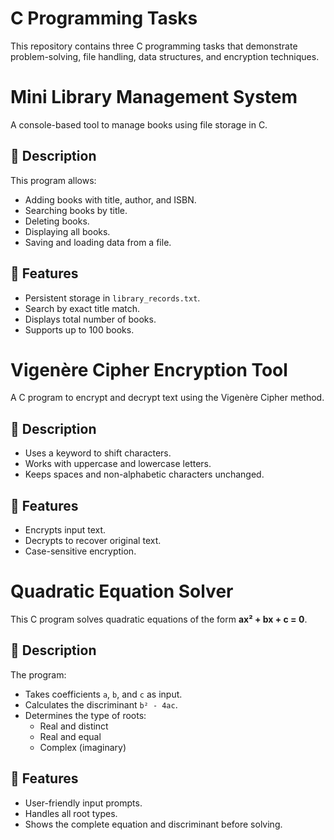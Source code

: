 # C Programming Tasks

This repository contains three C programming tasks that demonstrate problem-solving, file handling, data structures, and encryption techniques.


# Mini Library Management System
A console-based tool to manage books using file storage in C.

## 📌 Description
This program allows:
- Adding books with title, author, and ISBN.
- Searching books by title.
- Deleting books.
- Displaying all books.
- Saving and loading data from a file.

## 🚀 Features
- Persistent storage in `library_records.txt`.
- Search by exact title match.
- Displays total number of books.
- Supports up to 100 books.


# Vigenère Cipher Encryption Tool
A C program to encrypt and decrypt text using the Vigenère Cipher method.

## 📌 Description
- Uses a keyword to shift characters.
- Works with uppercase and lowercase letters.
- Keeps spaces and non-alphabetic characters unchanged.

## 🚀 Features
- Encrypts input text.
- Decrypts to recover original text.
- Case-sensitive encryption.


# Quadratic Equation Solver
This C program solves quadratic equations of the form **ax² + bx + c = 0**.

## 📌 Description
The program:
- Takes coefficients `a`, `b`, and `c` as input.
- Calculates the discriminant `b² - 4ac`.
- Determines the type of roots:
  - Real and distinct
  - Real and equal
  - Complex (imaginary)

## 🚀 Features
- User-friendly input prompts.
- Handles all root types.
- Shows the complete equation and discriminant before solving.
